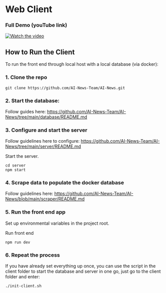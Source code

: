 # Web Client

### Full Demo (youTube link)
[![Watch the video](https://img.youtube.com/vi/augQ6nfGkf8/hqdefault.jpg)](https://www.youtube.com/embed/augQ6nfGkf8)

## How to Run the Client

To run the front end through local host with a local database (via docker):

### 1. Clone the repo

```shell
git clone https://github.com/AI-News-Team/AI-News.git
```

### 2. Start the database:
Follow guides here: https://github.com/AI-News-Team/AI-News/tree/main/database/README.md

### 3. Configure and start the server
Follow guidelines here to configure:  https://github.com/AI-News-Team/AI-News/tree/main/server/README.md

Start the server.
```shell
cd server
npm start
```

### 4. Scrape data to populate the docker database
Follow guidelines here: https://github.com/AI-News-Team/AI-News/blob/main/scraper/README.md

### 5. Run the front end app

Set up environmental variables in the project root.

Run front end
```shell
npm run dev
```

### 6. Repeat the process
If you have already set everything up once, you can use the script in the client folder to start the database and server in one go, just go to the client folder and enter:
```shell
./init-client.sh
```
